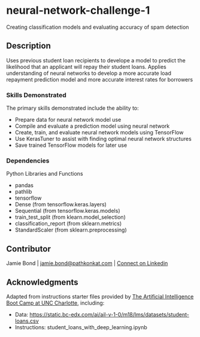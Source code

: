 # neural-network-challenge-1

Creating classification models and evaluating accuracy of spam detection

## Description

Uses previous student loan recipients to develope a model to predict the likelihood that an applicant will repay their student loans. Applies understanding of neural networks to develop a more accurate load repayment prediction model and more accurate interest rates for borrowers 


### Skills Demonstrated

The primary skills demonstrated include the ability to:
* Prepare data for neural network model use
* Compile and evaluate a prediction model using neural network
* Create, train, and evaluate neural network models using TensorFlow
* Use KerasTuner to assist with finding optimal neural network structures
* Save trained TensorFlow models for later use

### Dependencies

Python Libraries and Functions
* pandas
* pathlib
* tensorflow
* Dense (from tensorflow.keras.layers)
* Sequential (from tensorflow.keras.models)
* train_test_split (from klearn.model_selection)
* classification_report (from sklearn.metrics)
* StandardScaler (from sklearn.preprocessing)


## Contributor

Jamie Bond | jamie.bond@pathkonkat.com | [Connect on Linkedin](https://linkedin.com/in/jamielbond)

## Acknowledgments

Adapted from instructions starter files provided by [The Artificial Intelligence Boot Camp at UNC Charlotte](https://bootcamp.charlotte.edu/artificial-intelligence/), including:
* Data: https://static.bc-edx.com/ai/ail-v-1-0/m18/lms/datasets/student-loans.csv 
* Instructions: student_loans_with_deep_learning.ipynb